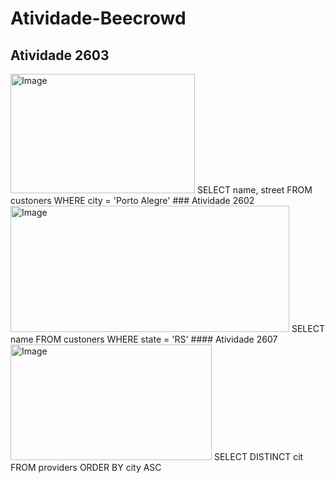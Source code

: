 # Atividade-Beecrowd
## Atividade 2603
<img width="295" height="191" alt="Image" src="https://github.com/user-attachments/assets/ea1969bb-074e-48ff-ad04-008d7de0ef45" />
SELECT name, street FROM custoners WHERE city = 'Porto Alegre'
### Atividade 2602
<img width="446" height="202" alt="Image" src="https://github.com/user-attachments/assets/efd507a4-9a11-4cba-973b-db1ceb519a7a" />
SELECT name FROM custoners WHERE state = 'RS'
#### Atividade 2607
<img width="322" height="185" alt="Image" src="https://github.com/user-attachments/assets/5586f64e-29e1-4b9d-933b-e5e6fb46defb" />
SELECT DISTINCT cit FROM providers ORDER BY city ASC 
